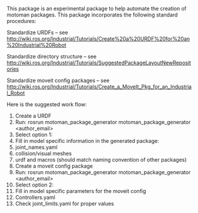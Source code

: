 This package is an experimental package to help automate the creation of motoman packages.  This package incorporates the following standard procedures:

Standardize URDFs – see http://wiki.ros.org/Industrial/Tutorials/Create%20a%20URDF%20for%20an%20Industrial%20Robot

Standardize directory structure – see http://wiki.ros.org/Industrial/Tutorials/SuggestedPackageLayoutNewRepositories

Standardize moveit config packages – see http://wiki.ros.org/Industrial/Tutorials/Create_a_MoveIt_Pkg_for_an_Industrial_Robot

Here is the suggested work flow:

1.	Create a URDF
1.	Run: rosrun motoman_package_generator motoman_package_generator <robot model> <author> <author_email>
1.	Select option 1:
1.	Fill in model specific information in the generated package:
 1.	joint_names.yaml
 1.	collision/visual meshes
 1.	urdf and macros (should match naming convention of other packages)
1.	Create a moveit config package
1.	Run: rosrun motoman_package_generator motoman_package_generator <robot model> <author> <author_email>
1.	Select option 2:
1.	Fill in model specific parameters for the moveit config
 1.	Controllers.yaml
 1.	Check joint_limits.yaml for proper values
